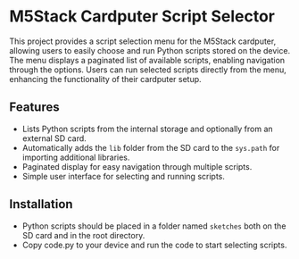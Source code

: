 # M5Stack Cardputer Script Selector

This project provides a script selection menu for the M5Stack cardputer, allowing users to easily choose and run Python scripts stored on the device. The menu displays a paginated list of available scripts, enabling navigation through the options. Users can run selected scripts directly from the menu, enhancing the functionality of their cardputer setup.

## Features
- Lists Python scripts from the internal storage and optionally from an external SD card.
- Automatically adds the `lib` folder from the SD card to the `sys.path` for importing additional libraries.
- Paginated display for easy navigation through multiple scripts.
- Simple user interface for selecting and running scripts.

## Installation
- Python scripts should be placed in a folder named `sketches` both on the SD card and in the root directory.
- Copy code.py to your device and run the code to start selecting scripts.
